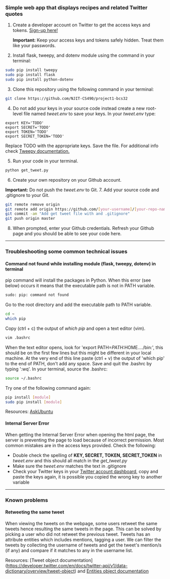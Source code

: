 ### Simple web app that displays recipes and related Twitter quotes


1. Create a developer account on Twitter to get the access keys and tokens. [Sign-up here!](https://developer.twitter.com/en/apply-for-access)

   __Important:__ Keep your access keys and tokens safely hidden. Treat them like your passwords.
2. Install flask, tweepy, and dotenv module using the command in your terminal:
```bash
sudo pip install tweepy
sudo pip install flask
sudo pip install python-dotenv
```

3. Clone this repository using the following command in your terminal:
```bash
git clone https://github.com/NJIT-CS490/project1-bcs32
```

4. Do not add your keys in your source code instead create a new root-level file named _tweet.env_ to save your keys. In your _tweet.env_ type:
```text
export KEY='TODO'
export SECRET='TODO'
export TOKEN='TODO'
export SECRET_TOKEN='TODO'
```
 Replace TODO with the appropriate keys. Save the file.
 For additional info check [Tweepy documentation.](http://docs.tweepy.org/en/v3.5.0/auth_tutorial.html)

5. Run your code in your terminal.
```python
python get_tweet.py
```

6. Create your own repository on your Github account. 

 __Important:__ Do not push the _tweet.env_ to Git.
7. Add your source code and .gitignore to your Git.
 ```bash
git remote remove origin 
git remote add origin https://github.com/[your-username]/[your-repo-name]
git commit -am "Add get tweet file with and .gitignore"
git push origin master
 ```
 
8. When prompted, enter your Github credentials. Refresh your Github page and you should be able to see your code here.
 
-------------------
### Troubleshooting some common technical issues

#### Command not found while installing module (flask, tweepy, dotenv) in terminal

pip command will install the packages in Python. When this error (see below) occurs it means that the executable path is not in PATH variable.
```bash
sudo: pip: command not found
```
Go to the root directory and add the executable path to PATH variable.
```bash
cd ~
which pip
```
Copy (ctrl + c) the output of _which pip_ and open a text editor (vim).
```bash
vim .bashrc
```
When the text editor opens, look for 'export PATH=$PATH:$HOME..../bin:', this should be on the first few lines but this might be different in your local machine. At the very end of this line paste (ctrl + v) the output of 'which pip' to the end of PATH, don't add any space. Save and quit the .bashrc by typing ':wq'.
In your terminal, source the .bashrc:
```bash
source ~/.bashrc
```
Try one of the following command again:
```bash
pip install [module]
sudo pip install [module]
```
Resources: [AskUbuntu](https://askubuntu.com/questions/885479/pip-is-apparently-installed-but-not-working)

####  Internal Server Error

When getting the Internal Server Error when opening the html page, the server is preventing the page to load because of incorrect permission. Most common mistakes are in the access keys provided. Check the following:

+ Double check the spelling of __KEY, SECRET, TOKEN, SECRET_TOKEN__ in _tweet.env_ and  this should all match in the _get_tweet.py_
+ Make sure the _tweet.env_ matches the text in .gitignore
+ Check your Twitter keys in your [Twitter account dashboard](https://developer.twitter.com/en/portal/dashboard), copy and paste the keys again, it is possible you copied the wrong key to another variable

------------------------
### Known problems

#### Retweeting the same tweet

When viewing the tweets on the webpage, some users retweet the same tweets hence resulting the same tweets in the page. This can be solved by picking a user who did not retweet the previous tweet.
Tweets has an attribute entities which includes mentions, tagging a user. We can filter the tweets by collecting the username of tweets and get the tweet's mention/s (if any) and compare if it matches to any in the username list.

Resources: [Tweet object documentation] (https://developer.twitter.com/en/docs/twitter-api/v1/data-dictionary/overview/tweet-object) and [Entities object documentation](https://developer.twitter.com/en/docs/twitter-api/v1/data-dictionary/overview/entities-object
)
